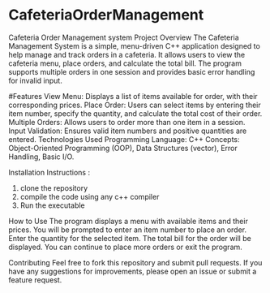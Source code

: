 # CafeteriaOrderManagement
Cafeteria Order Management system
Project Overview
The Cafeteria Management System is a simple, menu-driven C++ application designed to help manage and track orders in a cafeteria. It allows users to view the cafeteria menu, place orders, and calculate the total bill. The program supports multiple orders in one session and provides basic error handling for invalid input.

#Features
View Menu: Displays a list of items available for order, with their corresponding prices.
Place Order: Users can select items by entering their item number, specify the quantity, and calculate the total cost of their order.
Multiple Orders: Allows users to order more than one item in a session.
Input Validation: Ensures valid item numbers and positive quantities are entered.
Technologies Used
Programming Language: C++
Concepts: Object-Oriented Programming (OOP), Data Structures (vector), Error Handling, Basic I/O.

Installation Instructions :
1. clone the repository
2. compile the code using any c++ compiler
3. Run the executable

How to Use
The program displays a menu with available items and their prices.
You will be prompted to enter an item number to place an order.
Enter the quantity for the selected item.
The total bill for the order will be displayed.
You can continue to place more orders or exit the program.

Contributing
Feel free to fork this repository and submit pull requests. If you have any suggestions for improvements, please open an issue or submit a feature request.
